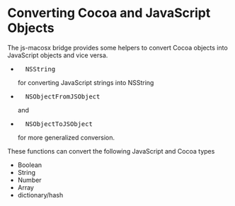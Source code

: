 # Converting Cocoa and JavaScript Objects #

The js-macosx bridge provides some helpers to convert Cocoa objects into JavaScript objects and vice versa.

  * <pre>__NSString</pre> for converting JavaScript strings into NSString
  * <pre>__NSObjectFromJSObject</pre> and
  * <pre>__NSObjectToJSObject</pre> for more generalized conversion.

These functions can convert the following JavaScript and Cocoa types

  * Boolean
  * String
  * Number
  * Array
  * dictionary/hash